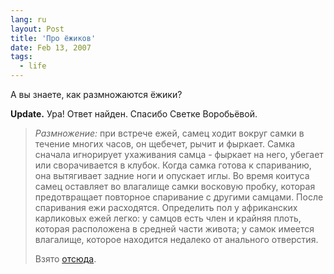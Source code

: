 ```yaml
---
lang: ru
layout: Post
title: 'Про ёжиков'
date: Feb 13, 2007
tags:
  - life
---
```


А вы знаете, как размножаются ёжики?

**Update.** Ура! Ответ найден. Спасибо Светке Воробьёвой.

> *Размножение:* при встрече ежей, самец ходит вокруг самки в течение многих часов, он щебечет, рычит и фыркает. Самка сначала игнорирует ухаживания самца - фыркает на него, убегает или сворачивается в клубок. Когда самка готова к спариванию, она вытягивает задние ноги и опускает иглы. Во время коитуса самец оставляет во влагалище самки восковую пробку, которая предотвращает повторное спаривание с другими самцами. После спаривания ежи расходятся. Определить пол у африканских карликовых ежей легко: у самцов есть член и крайняя плоть, которая расположена в средней части живота; у самок имеется влагалище, которое находится недалеко от анального отверстия.
>
> Взято [отсюда](http://zooclub.ru/wild/nasek/2/index.shtml).
